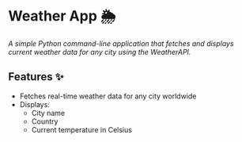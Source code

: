 # Weather App 🌦️
<p><i>A simple Python command-line application that fetches and displays current weather data for any city using the WeatherAPI.</i><p>

<h2> Features ✨ </h2>
<ul>
<li>Fetches real-time weather data for any city worldwide</li>
<li>Displays:
<ul><li>City name</li>
<li>Country</li>
<li>Current temperature in Celsius</li>
</ul>
</li>
</ul>
